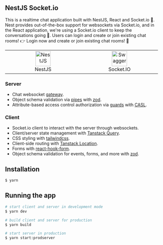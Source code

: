 ## NestJS  Socket.io

This is a realtime chat application built with NestJS, React and Socket.io 💬. Nest provides out-of-the-box support for websockets via Socket.io, and in the React application, we're using a Socket.io client to keep the conversations going 🤝.  Users can login and create or join existing chat rooms!
👉 Login now and create or join existing chat rooms! 💬

<table width="100%">
  <tr>
    <td align="center" valign="middle" width="17%">
      <a href="https://nestjs.com/">
        <img height="50" alt="NestJS" src="https://hsto.org/getpro/habr/post_images/d11/98b/ac8/d1198bac8e4ced0d89d5e5983061f418.png"/>
      </a>
      <br />
      NestJS
    </td>
    <td align="center" valign="middle" width="17%">
      <a href="https://socket.io/">
      <img height="50" alt="Swagger" src="https://socket.io/images/logo.svg"/>
      </a>
      <br />
      Socket.IO
    </td>
  </tr>
</table>

### Server

- Chat websocket [gateway](https://docs.nestjs.com/websockets/gateways).
- Object schema validation via [pipes](https://docs.nestjs.com/pipes) with [zod](https://github.com/colinhacks/zod).
- Attribute-based access control authorization via [guards](https://docs.nestjs.com/guards) with [CASL](https://casl.js.org/v6/en).

### Client

- Socket.io client to interact with the server through websockets.
- Client/server state management with [Tanstack Query](https://tanstack.com/query/v4).
- CSS styling with [tailwindcss](https://tailwindcss.com/).
- Client-side routing with [Tanstack Location](https://react-location.tanstack.com/).
- Forms with [react-hook-form](https://react-hook-form.com/).
- Object schema validation for events, forms, and more with [zod](https://github.com/colinhacks/zod).

## Installation

```bash
$ yarn
```

## Running the app

```bash
# start client and server in development mode
$ yarn dev

# build client and server for production
$ yarn build

# start server in production
$ yarn start:prodserver
```
